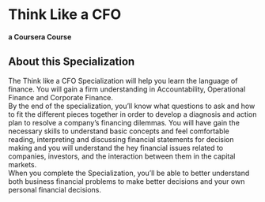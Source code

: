 # Think Like a CFO
#### a Coursera Course

## About this Specialization
The Think like a CFO Specialization will help you learn the language of finance. You will gain a firm understanding in Accountability, Operational Finance and Corporate Finance.\
By the end of the specialization, you’ll know what questions to ask and how to fit the different pieces together in order to develop a diagnosis and action plan to resolve a company’s financing dilemmas. You will have gain the necessary skills to understand basic concepts and feel comfortable reading, interpreting and discussing financial statements for decision making and you will understand the hey financial issues related to companies, investors, and the interaction between them in the capital markets.\
When you complete the Specialization, you’ll be able to better understand both business financial problems to make better decisions and your own personal financial decisions.
